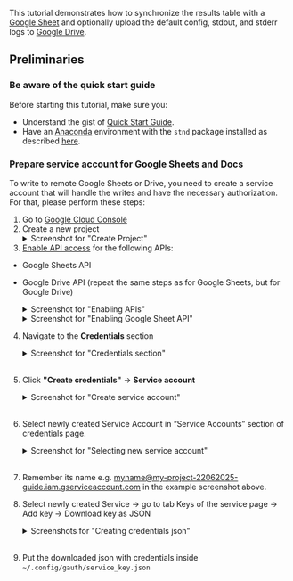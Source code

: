 This tutorial demonstrates how to synchronize the results table with a [Google Sheet](https://workspace.google.com/products/sheets/) and optionally upload the default config, stdout, and stderr logs to [Google Drive](https://drive.google.com/drive/my-drive).

## Preliminaries

### Be aware of the quick start guide

Before starting this tutorial, make sure you:

- Understand the gist of [Quick Start Guide](../quick_start_guide/QUICK_START_GUIDE.md).
- Have an [Anaconda](https://www.anaconda.com/) environment with the `stnd` package installed as described [here](../../README.md#installation).

### Prepare service account for Google Sheets and Docs

To write to remote Google Sheets or Drive, you need to create a service account that will handle the writes and have the necessary authorization. For that, please perform these steps:

1. Go to [Google Cloud Console](https://console.cloud.google.com/projectselector2/apis/dashboard)
2. Create a new project
   <details>
   <summary>Screenshot for "Create Project"</summary>
   <img src="./step_screenshots/create_project.png" alt="Create project">
   </details>
3. [Enable API access](https://docs.gspread.org/en/latest/oauth2.html#enable-api-access) for the following APIs:
- Google Sheets API
- Google Drive API (repeat the same steps as for Google Sheets, but for Google Drive)

    <details>
    <summary>Screenshot for "Enabling APIs"</summary>
    <img src="./step_screenshots/enable_api_services.png" alt="Enable API">
    </details>
    <details>
    <summary>Screenshot for "Enabling Google Sheet API"</summary>
    <img src="./step_screenshots/search_for_service.png" alt="Search for API">
    <img src="./step_screenshots/enable_api.png" alt="Enable API">
    </details>

4. Navigate to the **Credentials** section

    <details>
    <summary>Screenshot for "Credentials section"</summary>
    <img src="./step_screenshots/create_credentials.png" alt="Create Credentials">
    </details>
    <br>
5. Click **"Create credentials"** → **Service account**

    <details>
    <summary>Screenshot for "Create service account"</summary>
    <img src="./step_screenshots/create_new_service_account.png" alt="Create Service Account">
    </details>
    <br>

6. Select newly created Service Account in “Service Accounts” section of credentials page.

    <details>
    <summary>Screenshot for "Selecting new service account"</summary>
    <img src="./step_screenshots/push_on_account.png" alt="Selecting new service account">
    </details>
    <br>

7. Remember its name e.g. myname@my-project-22062025-guide.iam.gserviceaccount.com in the example screenshot above.
8. Select newly created Service → go to tab Keys of the service page → Add key → Download key as JSON

    <details>
    <summary>Screenshots for "Creating credentials json"</summary>
    <img src="./step_screenshots/keys.png" alt="Keys">
    <img src="./step_screenshots/create_new_account.png" alt="Create new account">
    <img src="./step_screenshots/create_key.png" alt="Create json">
    </details>
    <br>
9. Put the downloaded json with credentials inside `~/.config/gauth/service_key.json`
